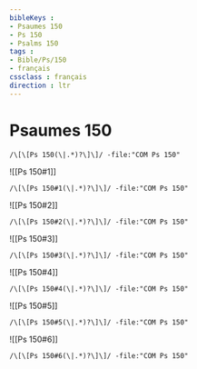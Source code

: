 ```yaml
---
bibleKeys : 
- Psaumes 150
- Ps 150
- Psalms 150
tags : 
- Bible/Ps/150
- français
cssclass : français
direction : ltr
---
```


# Psaumes 150

```query
/\[\[Ps 150(\|.*)?\]\]/ -file:"COM Ps 150"
```



![[Ps 150#1]]

```query
/\[\[Ps 150#1(\|.*)?\]\]/ -file:"COM Ps 150"
```

![[Ps 150#2]]

```query
/\[\[Ps 150#2(\|.*)?\]\]/ -file:"COM Ps 150"
```

![[Ps 150#3]]

```query
/\[\[Ps 150#3(\|.*)?\]\]/ -file:"COM Ps 150"
```

![[Ps 150#4]]

```query
/\[\[Ps 150#4(\|.*)?\]\]/ -file:"COM Ps 150"
```

![[Ps 150#5]]

```query
/\[\[Ps 150#5(\|.*)?\]\]/ -file:"COM Ps 150"
```

![[Ps 150#6]]

```query
/\[\[Ps 150#6(\|.*)?\]\]/ -file:"COM Ps 150"
```


